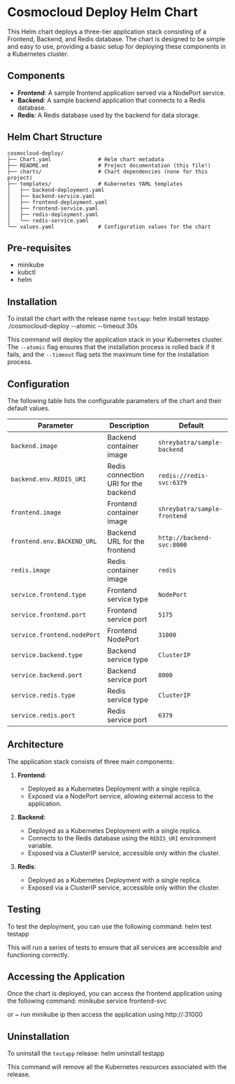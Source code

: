 # Cosmocloud Deploy Helm Chart

This Helm chart deploys a three-tier application stack consisting of a Frontend, Backend, and Redis database. The chart is designed to be simple and easy to use, providing a basic setup for deploying these components in a Kubernetes cluster.

## Components

- **Frontend**: A sample frontend application served via a NodePort service.
- **Backend**: A sample backend application that connects to a Redis database.
- **Redis**: A Redis database used by the backend for data storage.

## Helm Chart Structure

```
cosmocloud-deploy/
├── Chart.yaml               # Helm chart metadata
├── README.md                # Project documentation (this file!)
├── charts/                  # Chart dependencies (none for this project)
├── templates/               # Kubernetes YAML templates
│   ├── backend-deployment.yaml
│   ├── backend-service.yaml
│   ├── frontend-deployment.yaml
│   ├── frontend-service.yaml
│   ├── redis-deployment.yaml
│   └── redis-service.yaml
└── values.yaml              # Configuration values for the chart
```
## Pre-requisites
- minikube
- kubctl 
- helm

## Installation

To install the chart with the release name `testapp`:
helm install testapp ./cosmocloud-deploy --atomic --timeout 30s

This command will deploy the application stack in your Kubernetes cluster. The `--atomic` flag ensures that the installation process is rolled back if it fails, and the `--timeout` flag sets the maximum time for the installation process.

## Configuration

The following table lists the configurable parameters of the chart and their default values.

| Parameter                   | Description                          | Default                      |
| --------------------------- | ------------------------------------ | ---------------------------- |
| `backend.image`             | Backend container image              | `shreybatra/sample-backend`  |
| `backend.env.REDIS_URI`     | Redis connection URI for the backend | `redis://redis-svc:6379`     |
| `frontend.image`            | Frontend container image             | `shreybatra/sample-frontend` |
| `frontend.env.BACKEND_URL`  | Backend URL for the frontend         | `http://backend-svc:8000`    |
| `redis.image`               | Redis container image                | `redis`                      |
| `service.frontend.type`     | Frontend service type                | `NodePort`                   |
| `service.frontend.port`     | Frontend service port                | `5175`                       |
| `service.frontend.nodePort` | Frontend NodePort                    | `31000`                      |
| `service.backend.type`      | Backend service type                 | `ClusterIP`                  |
| `service.backend.port`      | Backend service port                 | `8000`                       |
| `service.redis.type`        | Redis service type                   | `ClusterIP`                  |
| `service.redis.port`        | Redis service port                   | `6379`                       |

## Architecture

The application stack consists of three main components:

1. **Frontend**:

   - Deployed as a Kubernetes Deployment with a single replica.
   - Exposed via a NodePort service, allowing external access to the application.

2. **Backend**:

   - Deployed as a Kubernetes Deployment with a single replica.
   - Connects to the Redis database using the `REDIS_URI` environment variable.
   - Exposed via a ClusterIP service, accessible only within the cluster.

3. **Redis**:
   - Deployed as a Kubernetes Deployment with a single replica.
   - Exposed via a ClusterIP service, accessible only within the cluster.

## Testing

To test the deployment, you can use the following command:
helm test testapp


This will run a series of tests to ensure that all services are accessible and functioning correctly.

## Accessing the Application

Once the chart is deployed, you can access the frontend application using the following command:
minikube service frontend-svc

or
~ run minikube ip then access the application using http://<minikube-ip>:31000

## Uninstallation

To uninstall the `testapp` release:
helm uninstall testapp

This command will remove all the Kubernetes resources associated with the release.
